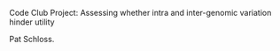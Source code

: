 Code Club Project: Assessing whether intra and inter-genomic  variation hinder utility 

Pat Schloss.

